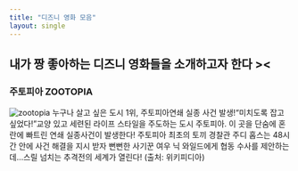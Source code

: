 ```yaml
---
title: "디즈니 영화 모음"
layout: single
---
```

내가 짱 좋아하는 디즈니 영화들을 소개하고자 한다 ><
---
### 주토피아 ZOOTOPIA
![zootopia](https://upload.wikimedia.org/wikipedia/en/9/96/Zootopia_%28movie_poster%29.jpg )
누구나 살고 싶은 도시 1위, 주토피아연쇄 실종 사건 발생!“미치도록 잡고 싶었다!”교양 있고 세련된 라이프 스타일을 주도하는 도시 주토피아. 이 곳을 단숨에 혼란에 빠트린 연쇄 실종사건이 발생한다! 주토피아 최초의 토끼 경찰관 주디 홉스는 48시간 안에 사건 해결을 지시 받자 뻔뻔한 사기꾼 여우 닉 와일드에게 협동 수사를 제안하는데…스릴 넘치는 추격전의 세계가 열린다! (출처: 위키피디아)
